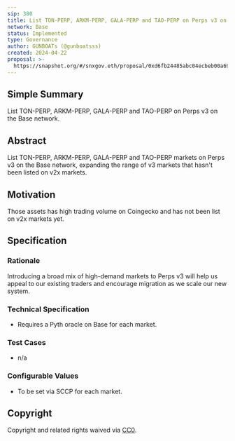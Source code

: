 ```yaml
---
sip: 380
title: List TON-PERP, ARKM-PERP, GALA-PERP and TAO-PERP on Perps v3 on Base
network: Base
status: Implemented
type: Governance
author: GUNBOATs (@gunboatsss)
created: 2024-04-22
proposal: >-
  https://snapshot.org/#/snxgov.eth/proposal/0xd6fb24485abc04ecbeb00a6979a4694ff189396eacb92827be9a47fd35277a72
---
```


## Simple Summary

List TON-PERP, ARKM-PERP, GALA-PERP and TAO-PERP on Perps v3 on the Base network.

## Abstract

List TON-PERP, ARKM-PERP, GALA-PERP and TAO-PERP markets on Perps v3 on the Base network, expanding the range of v3 markets that hasn't been listed on v2x markets.

## Motivation

Those assets has high trading volume on Coingecko and has not been list on v2x markets yet.

## Specification

### Rationale

Introducing a broad mix of high-demand markets to Perps v3 will help us appeal to our existing traders and encourage migration as we scale our new system.

### Technical Specification

- Requires a Pyth oracle on Base for each market.

### Test Cases

- n/a

### Configurable Values

- To be set via SCCP for each market.

## Copyright

Copyright and related rights waived via [CC0](https://creativecommons.org/publicdomain/zero/1.0/).

